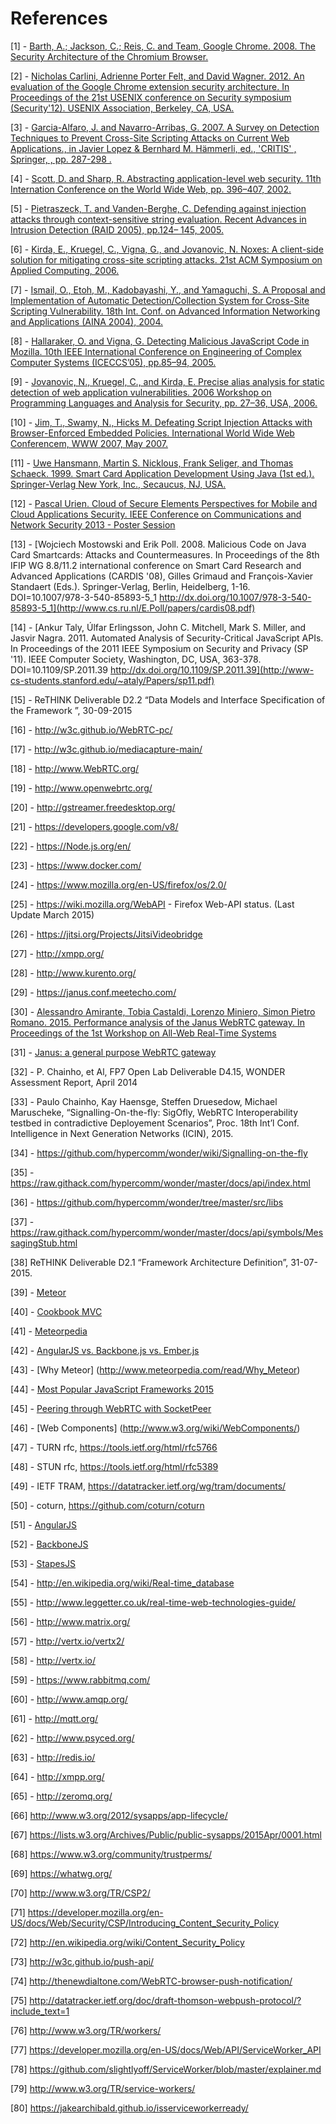 # References

[1] - [Barth, A.; Jackson, C.; Reis, C. and Team, Google Chrome. 2008. The Security Architecture of the Chromium Browser.](http://seclab.stanford.edu/websec/chromium/chromium-security-architecture.pdf)

[2] - [Nicholas Carlini, Adrienne Porter Felt, and David Wagner. 2012. An evaluation of the Google Chrome extension security architecture. In Proceedings of the 21st USENIX conference on Security symposium (Security'12). USENIX Association, Berkeley, CA, USA.](http://nicholas.carlini.com/papers/2012_usenix_chromeextensions.pdf)

[3] - [Garcia-Alfaro, J. and Navarro-Arribas, G. 2007. A Survey on Detection Techniques to Prevent Cross-Site Scripting Attacks on Current Web Applications., in Javier Lopez & Bernhard M. Hämmerli, ed., 'CRITIS' , Springer, , pp. 287-298 .](http://eprints.uoc.edu/research/bitstream/10363/605/1/JGA01.pdf)

[4] -  [Scott, D. and Sharp, R. Abstracting application-level web security. 11th Internation Conference
on the World Wide Web, pp. 396–407, 2002.](http://rich.recoil.org/publications/websec.pdf)

[5] -  [Pietraszeck, T. and Vanden-Berghe, C. Defending against injection attacks through context-sensitive
string evaluation. Recent Advances in Intrusion Detection (RAID 2005), pp.124–
145, 2005.](http://tadek.pietraszek.org/publications/pietraszek05_defending.pdf)

[6] - [Kirda, E., Kruegel, C., Vigna, G., and Jovanovic, N. Noxes: A client-side solution for mitigating
cross-site scripting attacks. 21st ACM Symposium on Applied Computing, 2006.](https://iseclab.org/papers/noxes.pdf)

[7] - [ Ismail, O., Etoh, M., Kadobayashi, Y., and Yamaguchi, S. A Proposal and Implementation
of Automatic Detection/Collection System for Cross-Site Scripting Vulnerability. 18th Int.
Conf. on Advanced Information Networking and Applications (AINA 2004), 2004.](http://ieeexplore.ieee.org/xpl/freeabs_all.jsp?arnumber=1283902&abstractAccess=no&userType=instima)

[8] - [Hallaraker, O. and Vigna, G. Detecting Malicious JavaScript Code in Mozilla. 10th IEEE International
Conference on Engineering of Complex Computer Systems (ICECCS’05), pp.85–94, 2005.](http://www.cs.ucsb.edu/~vigna/publications/2005_hallaraker_vigna_ICECCS05.pdf)

[9] - [Jovanovic, N., Kruegel, C., and Kirda, E. Precise alias analysis for static detection of web
application vulnerabilities. 2006 Workshop on Programming Languages and Analysis for Security, pp. 27–36, USA, 2006.](https://iseclab.org/papers/pixy2.pdf)

[10] - [Jim, T., Swamy, N., Hicks M. Defeating Script Injection Attacks with Browser-Enforced
Embedded Policies. International World Wide Web Conferencem, WWW 2007, May 2007.](http://www2007.org/papers/paper595.pdf)

[11] - [Uwe Hansmann, Martin S. Nicklous, Frank Seliger, and Thomas Schaeck. 1999. Smart Card Application Development Using Java (1st ed.). Springer-Verlag New York, Inc., Secaucus, NJ, USA.](http://dl.acm.org/citation.cfm?id=555354)

[12] - [Pascal Urien. Cloud of Secure Elements Perspectives for Mobile and Cloud 
Applications Security. IEEE Conference on Communications and Network Security 2013 - Poster Session](http://ieeexplore.ieee.org/stamp/stamp.jsp?tp=&arnumber=6682733)

[13] - [Wojciech Mostowski and Erik Poll. 2008. Malicious Code on Java Card Smartcards: Attacks and Countermeasures. In Proceedings of the 8th IFIP WG 8.8/11.2 international conference on Smart Card Research and Advanced Applications (CARDIS '08), Gilles Grimaud and François-Xavier Standaert (Eds.). Springer-Verlag, Berlin, Heidelberg, 1-16. DOI=10.1007/978-3-540-85893-5_1 http://dx.doi.org/10.1007/978-3-540-85893-5_1](http://www.cs.ru.nl/E.Poll/papers/cardis08.pdf)

[14] - [Ankur Taly, Úlfar Erlingsson, John C. Mitchell, Mark S. Miller, and Jasvir Nagra. 2011. Automated Analysis of Security-Critical JavaScript APIs. In Proceedings of the 2011 IEEE Symposium on Security and Privacy (SP '11). IEEE Computer Society, Washington, DC, USA, 363-378. DOI=10.1109/SP.2011.39 http://dx.doi.org/10.1109/SP.2011.39](http://www-cs-students.stanford.edu/~ataly/Papers/sp11.pdf)

[15] - ReTHINK Deliverable D2.2 “Data Models and Interface Specification of the Framework
”, 30-09-2015

[16] - http://w3c.github.io/WebRTC-pc/

[17] - http://w3c.github.io/mediacapture-main/

[18] - http://www.WebRTC.org/

[19] - http://www.openwebrtc.org/

[20] - http://gstreamer.freedesktop.org/

[21] - https://developers.google.com/v8/

[22] - https://Node.js.org/en/

[23] - https://www.docker.com/

[24] - https://www.mozilla.org/en-US/firefox/os/2.0/

[25] - https://wiki.mozilla.org/WebAPI - Firefox Web-API status. (Last Update March 2015)

[26] - https://jitsi.org/Projects/JitsiVideobridge

[27] - http://xmpp.org/

[28] - http://www.kurento.org/

[29] - https://janus.conf.meetecho.com/

[30] - [Alessandro Amirante, 	Tobia Castaldi, 	Lorenzo Miniero, 	Simon Pietro Romano. 2015. Performance analysis of the Janus WebRTC gateway. In Proceedings of the 1st Workshop on All-Web Real-Time Systems]( http://dl.acm.org/citation.cfm?id=2749223)

[31] - [Janus: a general purpose WebRTC gateway](http://www.rtc-conference.com/wp-content/uploads/gravity_forms/2-2f7a537445fa703985ab4d2372ac42ca/2014/09/Romano_Janus.pdf)

[32] - P. Chainho, et Al, FP7 Open Lab Deliverable D4.15, WONDER Assessment Report, April 2014

[33] - Paulo Chainho, Kay Haensge, Steffen Druesedow, Michael Maruscheke, “Signalling-On-the-fly: SigOfly, WebRTC Interoperability testbed in contradictive Deployement Scenarios”, Proc. 18th Int’l Conf. Intelligence in Next Generation Networks (ICIN), 2015.

[34] - https://github.com/hypercomm/wonder/wiki/Signalling-on-the-fly

[35] - https://raw.githack.com/hypercomm/wonder/master/docs/api/index.html

[36] - https://github.com/hypercomm/wonder/tree/master/src/libs

[37] - https://raw.githack.com/hypercomm/wonder/master/docs/api/symbols/MessagingStub.html

[38]	ReTHINK Deliverable D2.1 “Framework Architecture Definition”, 31-07-2015.

[39] - [Meteor](http://docs.meteor.com/#/full/quickstart)

[40] - [Cookbook MVC](https://github.com/awatson1978/meteor-cookbook/blob/master/cookbook/model-view-controller.md)

[41] - [Meteorpedia](http://www.meteorpedia.com/read/Why_Meteor)

[42] - [AngularJS vs. Backbone.js vs. Ember.js](https://www.airpair.com/js/JavaScript-framework-comparison)

[43] - [Why Meteor] (http://www.meteorpedia.com/read/Why_Meteor)

[44] - [Most Popular JavaScript Frameworks 2015](http://www.improgrammer.net/most-popular-JavaScript-frameworks-2015/)

[45] - [Peering through WebRTC with SocketPeer](https://hacks.mozilla.org/2015/04/peering-through-the-WebRTC-fog-with-socketpeer/)

[46] - [Web Components] (http://www.w3.org/wiki/WebComponents/)

[47] - TURN rfc, https://tools.ietf.org/html/rfc5766

[48] - STUN rfc, https://tools.ietf.org/html/rfc5389

[49] - IETF TRAM, https://datatracker.ietf.org/wg/tram/documents/

[50] - coturn, https://github.com/coturn/coturn

[51] - [AngularJS](https://angularjs.org/)

[52] - [BackboneJS](http://backbonejs.org)

[53] - [StapesJS](https://hay.github.io/stapes/)

[54] - http://en.wikipedia.org/wiki/Real-time_database

[55] - http://www.leggetter.co.uk/real-time-web-technologies-guide/

[56] - http://www.matrix.org/

[57] - http://vertx.io/vertx2/

[58] - http://vertx.io/

[59] - https://www.rabbitmq.com/

[60] - http://www.amqp.org/

[61] - http://mqtt.org/

[62] - http://www.psyced.org/

[63] - http://redis.io/

[64] - http://xmpp.org/

[65] - http://zeromq.org/

[66] http://www.w3.org/2012/sysapps/app-lifecycle/

[67] https://lists.w3.org/Archives/Public/public-sysapps/2015Apr/0001.html

[68] https://www.w3.org/community/trustperms/

[69] https://whatwg.org/

[70] http://www.w3.org/TR/CSP2/

[71] https://developer.mozilla.org/en-US/docs/Web/Security/CSP/Introducing_Content_Security_Policy

[72] http://en.wikipedia.org/wiki/Content_Security_Policy

[73] http://w3c.github.io/push-api/

[74] http://thenewdialtone.com/WebRTC-browser-push-notification/

[75] http://datatracker.ietf.org/doc/draft-thomson-webpush-protocol/?include_text=1

[76] http://www.w3.org/TR/workers/

[77] https://developer.mozilla.org/en-US/docs/Web/API/ServiceWorker_API

[78] https://github.com/slightlyoff/ServiceWorker/blob/master/explainer.md

[79] http://www.w3.org/TR/service-workers/

[80] https://jakearchibald.github.io/isserviceworkerready/
